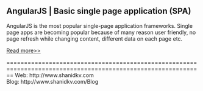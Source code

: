 <h2>AngularJS | Basic single page application (SPA)</h2>

AngularJS is the most popular single-page application frameworks. Single page apps are becoming popular because of many reason user friendly, no page refresh while changing content, different data on each page etc.

<p><a href="http://www.shanidkv.com/blog/angularjs-basic-single-page-application-spa">Read more>></a></p>
==============================================================================================================
Web: http://www.shanidkv.com<br/>
Blog: http://www.shanidkv.com/Blog
